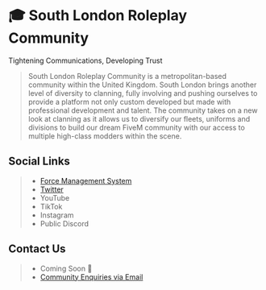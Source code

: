 # 🎓 South London Roleplay Community
Tightening Communications, Developing Trust

> South London Roleplay Community is a metropolitan-based community within the United Kingdom. South London brings another level of diversity to clanning, fully involving and pushing ourselves to provide a platform not only custom developed but made with professional development and talent. The community takes on a new look at clanning as it allows us to diversify our fleets, uniforms and divisions to build our dream FiveM community with our access to multiple high-class modders within the scene.

## Social Links
> * [Force Management System](https://fms.southlondonroleplay.uk)
> * [Twitter](https://twitter.com/RPCSouthLondon)
> * YouTube
> * TikTok
> * Instagram
> * Public Discord

## Contact Us
> * Coming Soon 👀
> * [Community Enquiries via Email](mailto:inductionservices@southlondonroleplay.uk?subject=Community%20Enquiry:)
